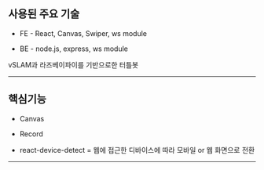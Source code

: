 ## 사용된 주요 기술

- FE - React, Canvas, Swiper, ws module

- BE - node.js, express, ws module

vSLAM과 라즈베이파이를 기반으로한 터틀봇

---

## 핵심기능

- Canvas

- Record

- react-device-detect = 웹에 접근한 디바이스에 따라 모바일 or 웹 화면으로 전환

---


